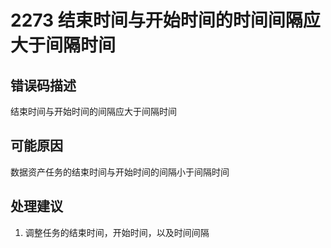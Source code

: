 # 2273 结束时间与开始时间的时间间隔应大于间隔时间<a name="dgc_01_360"></a>

## 错误码描述<a name="zh-cn_topic_0000001114159086_section11288103116576"></a>

结束时间与开始时间的间隔应大于间隔时间

## 可能原因<a name="zh-cn_topic_0000001114159086_section1848913424572"></a>

数据资产任务的结束时间与开始时间的间隔小于间隔时间

## 处理建议<a name="zh-cn_topic_0000001114159086_section19514194905710"></a>

1.  调整任务的结束时间，开始时间，以及时间间隔

